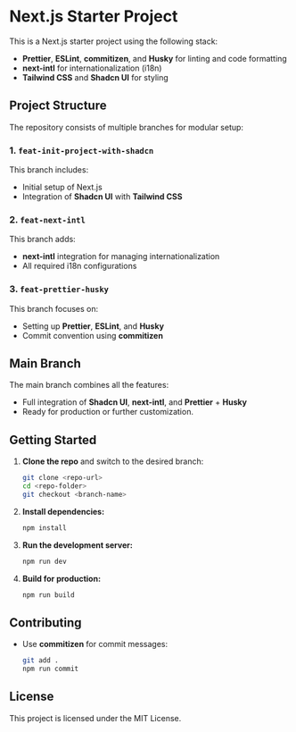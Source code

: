 # Next.js Starter Project

This is a Next.js starter project using the following stack:

- **Prettier**, **ESLint**, **commitizen**, and **Husky** for linting and code formatting
- **next-intl** for internationalization (i18n)
- **Tailwind CSS** and **Shadcn UI** for styling

## Project Structure

The repository consists of multiple branches for modular setup:

### 1. `feat-init-project-with-shadcn`

This branch includes:

- Initial setup of Next.js
- Integration of **Shadcn UI** with **Tailwind CSS**

### 2. `feat-next-intl`

This branch adds:

- **next-intl** integration for managing internationalization
- All required i18n configurations

### 3. `feat-prettier-husky`

This branch focuses on:

- Setting up **Prettier**, **ESLint**, and **Husky**
- Commit convention using **commitizen**

## Main Branch

The main branch combines all the features:

- Full integration of **Shadcn UI**, **next-intl**, and **Prettier** + **Husky**
- Ready for production or further customization.

## Getting Started

1. **Clone the repo** and switch to the desired branch:

   ```bash
   git clone <repo-url>
   cd <repo-folder>
   git checkout <branch-name>
   ```

2. **Install dependencies:**

   ```bash
   npm install
   ```

3. **Run the development server:**

   ```bash
   npm run dev
   ```

4. **Build for production:**

   ```bash
   npm run build
   ```

## Contributing

- Use **commitizen** for commit messages:

  ```bash
  git add .
  npm run commit
  ```

## License

This project is licensed under the MIT License.
